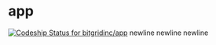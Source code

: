 app
===

[ ![Codeship Status for bitgridinc/app](https://www.codeship.io/projects/f1878490-40f5-0132-1a3f-265751b913a8/status)](https://www.codeship.io/projects/44037)
newline
newline
newline
